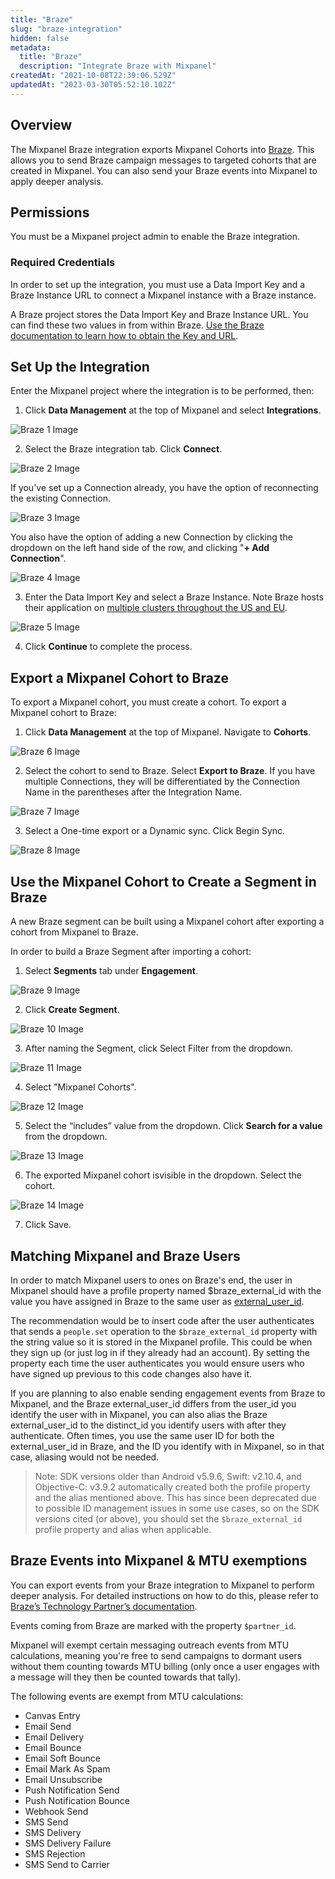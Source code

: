 ```yaml
---
title: "Braze"
slug: "braze-integration"
hidden: false
metadata: 
  title: "Braze"
  description: "Integrate Braze with Mixpanel"
createdAt: "2021-10-08T22:39:06.529Z"
updatedAt: "2023-03-30T05:52:10.102Z"
---
```


## Overview

The Mixpanel Braze integration exports Mixpanel Cohorts into [Braze](https://www.braze.com/). This allows you to send Braze campaign messages to targeted cohorts that are created in Mixpanel. You can also send your Braze events into Mixpanel to apply deeper analysis. 

## Permissions

You must be a Mixpanel project admin to enable the Braze integration.

### Required Credentials

In order to set up the integration, you must use a Data Import Key and a Braze Instance URL to connect a Mixpanel instance with a Braze instance.

A Braze project stores the Data Import Key and Braze Instance URL. You can find these two values in from within Braze. [Use the Braze documentation to learn how to obtain the Key and URL](https://www.braze.com/docs/partners/insights/behavioral_analytics/mixpanel_for_currents/#integration-details). 

## Set Up the Integration

Enter the Mixpanel project where the integration is to be performed, then:

1. Click **Data Management** at the top of Mixpanel and select **Integrations**.

![Braze 1 Image](https://raw.githubusercontent.com/ranic/mixpanel-docs/main/media/Other%20Bits/Cohort%20Syncs/Braze/braze1.png)

2. Select the Braze integration tab. Click **Connect**.

![Braze 2 Image](https://raw.githubusercontent.com/ranic/mixpanel-docs/main/media/Other%20Bits/Cohort%20Syncs/Braze/braze2.png)

If you've set up a Connection already, you have the option of reconnecting the existing Connection.

![Braze 3 Image](https://raw.githubusercontent.com/ranic/mixpanel-docs/main/media/Other%20Bits/Cohort%20Syncs/Braze/braze3.png)

You also have the option of adding a new Connection by clicking the dropdown on the left hand side of the row, and clicking "**+ Add Connection**".

![Braze 4 Image](https://raw.githubusercontent.com/ranic/mixpanel-docs/main/media/Other%20Bits/Cohort%20Syncs/Braze/braze4.png)

3. Enter the Data Import Key and select a Braze Instance. Note Braze hosts their application on [multiple clusters throughout the US and EU](https://www.braze.com/docs/partners/isv_partners/cohort_import/).

![Braze 5 Image](https://raw.githubusercontent.com/ranic/mixpanel-docs/main/media/Other%20Bits/Cohort%20Syncs/Braze/braze5.png)

4. Click **Continue** to complete the process.

## Export a Mixpanel Cohort to Braze

To export a Mixpanel cohort, you must create a cohort. To export a Mixpanel cohort to Braze:

1. Click **Data Management** at the top of Mixpanel. Navigate to **Cohorts**.

![Braze 6 Image](https://raw.githubusercontent.com/ranic/mixpanel-docs/main/media/Other%20Bits/Cohort%20Syncs/Braze/braze6.png)

2. Select the cohort to send to Braze. Select **Export to Braze**. If you have multiple Connections, they will be differentiated by the Connection Name in the parentheses after the Integration Name.

![Braze 7 Image](https://raw.githubusercontent.com/ranic/mixpanel-docs/main/media/Other%20Bits/Cohort%20Syncs/Braze/braze7.png)

3. Select a One-time export or a Dynamic sync. Click Begin Sync.

![Braze 8 Image](https://raw.githubusercontent.com/ranic/mixpanel-docs/main/media/Other%20Bits/Cohort%20Syncs/Braze/braze8.png)

## Use the Mixpanel Cohort to Create a Segment in Braze

A new Braze segment can be built using a Mixpanel cohort after exporting a cohort from Mixpanel to Braze.

In order to build a Braze Segment after importing a cohort:

1. Select **Segments** tab under **Engagement**.

![Braze 9 Image](https://raw.githubusercontent.com/ranic/mixpanel-docs/main/media/Other%20Bits/Cohort%20Syncs/Braze/braze9.png)

2. Click **Create Segment**.

![Braze 10 Image](https://raw.githubusercontent.com/ranic/mixpanel-docs/main/media/Other%20Bits/Cohort%20Syncs/Braze/braze10.png)

3. After naming the Segment, click Select Filter from the dropdown.

![Braze 11 Image](https://raw.githubusercontent.com/ranic/mixpanel-docs/main/media/Other%20Bits/Cohort%20Syncs/Braze/braze11.png)

4. Select "Mixpanel Cohorts".

![Braze 12 Image](https://raw.githubusercontent.com/ranic/mixpanel-docs/main/media/Other%20Bits/Cohort%20Syncs/Braze/braze12.png)

5. Select the “includes” value from the dropdown. Click **Search for a value** from the dropdown.

![Braze 13 Image](https://raw.githubusercontent.com/ranic/mixpanel-docs/main/media/Other%20Bits/Cohort%20Syncs/Braze/braze13.png)

6. The exported Mixpanel cohort isvisible in the dropdown. Select the cohort.

![Braze 14 Image](https://raw.githubusercontent.com/ranic/mixpanel-docs/main/media/Other%20Bits/Cohort%20Syncs/Braze/braze14.png)

7. Click Save.

## Matching Mixpanel and Braze Users

In order to match Mixpanel users to ones on Braze's end, the user in Mixpanel should have a profile property named $braze_external_id with the value you have assigned in Braze to the same user as [external_user_id](https://www.braze.com/docs/developer_guide/platform_integration_guides/ios/analytics/setting_user_ids/#suggested-user-id-naming-convention).

The recommendation would be to insert code after the user authenticates that sends a `people.set` operation to the `$braze_external_id` property with the string value so it is stored in the Mixpanel profile. This could be when they sign up (or just log in if they already had an account). By setting the property each time the user authenticates you would ensure users who have signed up previous to this code changes also have it.

If you are planning to also enable sending engagement events from Braze to Mixpanel, and the Braze external_user_id differs from the user_id you identify the user with in Mixpanel, you can also alias the Braze external_user_id to the distinct_id you identify users with after they authenticate. Often times, you use the same user ID for both the external_user_id in Braze, and the ID you identify with in Mixpanel, so in that case, aliasing would not be needed.

>Note: SDK versions older than Android v5.9.6, Swift: v2.10.4, and Objective-C: v3.9.2 automatically created both the profile property and the alias mentioned above. This has since been deprecated due to possible ID management issues in some use cases, so on the SDK versions cited (or above), you should set the `$braze_external_id` profile property and alias when applicable.

## Braze Events into Mixpanel & MTU exemptions

You can export events from your Braze integration to Mixpanel to perform deeper analysis. For detailed instructions on how to do this, please refer to [Braze’s Technology Partner’s documentation](https://www.braze.com/docs/partners/data_and_infrastructure_agility/analytics/mixpanel_for_currents/).

Events coming from Braze are marked with the property `$partner_id`.

Mixpanel will exempt certain messaging outreach events from MTU calculations, meaning you're free to send campaigns to dormant users without them counting towards MTU billing (only once a user engages with a message will they then be counted towards that tally).

The following events are exempt from MTU calculations:

- Canvas Entry
- Email Send
- Email Delivery
- Email Bounce
- Email Soft Bounce
- Email Mark As Spam
- Email Unsubscribe
- Push Notification Send
- Push Notification Bounce
- Webhook Send
- SMS Send
- SMS Delivery
- SMS Delivery Failure
- SMS Rejection
- SMS Send to Carrier


